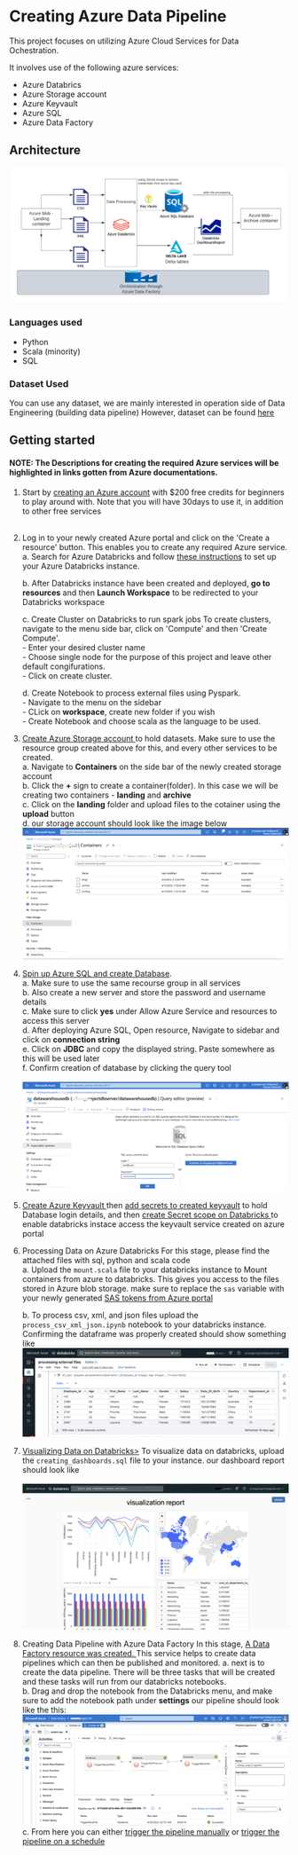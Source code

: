 # Creating Azure Data Pipeline
This project focuses on utilizing Azure Cloud Services for Data Ochestration. 

It involves use of the following azure services:
- Azure Databrics
- Azure Storage account
- Azure Keyvault
- Azure SQL
- Azure Data Factory


## Architecture
<img src="readme_images/architecture.png">


### Languages used
- Python
- Scala (minority)
- SQL


### Dataset Used
You can use any dataset, we are mainly interested in operation side of Data Engineering (building data pipeline)
However, dataset can be found <a href='https://github.com/priye-1/Azure_Data_ETL_pipeline/tree/master/datasets'>here</a>


## Getting started 
#### NOTE: The Descriptions for creating the required Azure services will be highlighted in links gotten from Azure documentations.
1. Start by <a href="https://azure.microsoft.com/en-us/free/">creating an Azure account</a> with $200 free credits for beginners to play around with. Note that you will have 30days to use it, in addition to other free services<br><br>

2. Log in to your newly created Azure portal and click on the 'Create a resource' button. This enables you to create any required Azure service.<br>
    a. Search for  Azure Databricks and follow <a href=https://learn.microsoft.com/en-us/azure/databricks/getting-started/#use-the-portal-to-create-an-azure-databricks-workspace>these instructions</a> to set up your Azure Databricks instance.<br>

    b.  After Databricks instance have been created and deployed, <b>go to resources</b> and then <b>Launch Workspace</b> to be redirected to your Databricks workspace <br>

    c. Create Cluster on Databricks to run spark jobs
        To create clusters, navigate to the menu side bar, click on 'Compute' and then 'Create Compute'.<br>
        - Enter your desired cluster name<br>
        - Choose single node for the purpose of this project and leave other default congifurations.<br>
        - Click on create cluster.<br>

    d. Create Notebook to process external files using Pyspark.<br>
        - Navigate to the menu on the sidebar<br>
        - CLick on <b>workspace</b>, create new folder if you wish<br>
        - Create Notebook and choose scala as the language to be used.<br>

3. <a href="https://learn.microsoft.com/en-us/azure/storage/common/storage-account-create?tabs=azure-portal#create-a-storage-account-1">Create Azure Storage account </a>to hold datasets. Make sure to use the resource group created above for this, and every other services to be created.<br>
    a. Navigate to <b>Containers</b> on the side bar of the newly created storage account<br>
    b. Click the <b>+</b> sign to create a container(folder). In this case we will be creating two containers - <b>landing</b>  and <b>archive</b><br>
    c. Click on the <b>landing</b> folder and upload files to the cotainer using the <b>upload</b> button<br>
    d. our storage account should look like the image below<br> <img src="readme_images/storage_account.png">

4. <a href="https://learn.microsoft.com/en-us/azure/azure-sql/database/single-database-create-quickstart?view=azuresql&tabs=azure-portal#create-a-single-database">Spin up Azure SQL and create Database</a>.<br>
    a. Make sure to use the same recourse group in all services<br>
    b. Also create a new server and store the password and username details<br>
    c. Make sure to click <b>yes</b> under Allow Azure Service and resources to access this server<br>
    d. After deploying Azure SQL, Open resource, Navigate to sidebar and click on <b>connection string</b><br>
    e. Click on <b>JDBC</b> and copy the displayed string. Paste somewhere as this will be used later <br>
    f. Confirm creation of database by clicking the query tool <br><br><img src="readme_images/query_tool.png">
    


5. <a href="https://learn.microsoft.com/en-us/azure/key-vault/general/quick-create-portal#create-a-vault">Create Azure Keyvault </a>then <a href="https://learn.microsoft.com/en-us/azure/key-vault/secrets/quick-create-portal#add-a-secret-to-key-vault"> add secrets to created keyvault</a> to hold Database login details, and then <a href="https://learn.microsoft.com/en-us/azure/key-vault/general/quick-create-portal#create-a-vault"> create Secret scope on Databricks </a>to enable databricks instace access the keyvault service created on azure portal

6. Processing Data on Azure Databricks
For this stage, please find the attached files with sql, python and scala code<br>
    a. Upload the `mount.scala` file to your databricks instance to Mount containers from azure to databricks. This gives you access to the files stored in Azure blob storage. make sure to replace the `sas` variable with your newly generated <a href="https://learn.microsoft.com/en-us/azure/cognitive-services/translator/document-translation/how-to-guides/create-sas-tokens?tabs=Containers#create-sas-tokens-in-the-azure-portal">SAS tokens from Azure portal</a><br>

    b. To process csv, xml, and json files upload the `process_csv_xml_json.ipynb` notebook to your databricks instance. Confirming the dataframe was properly created should show something like <br> <img src="readme_images/dataframe.png"> <br>


7. <a href="https://learn.microsoft.com/en-us/azure/databricks/visualizations/#------create-a-new-visualization">Visualizing Data on Databricks></a>
To visualize data on databricks, upload the `creating_dashboards.sql` file to your instance. our dashboard report should look like <br><br> <img src="readme_images/dashboard.png"> 


8. Creating Data Pipeline with Azure Data Factory
In this stage, <a href="https://learn.microsoft.com/en-us/azure/data-factory/tutorial-copy-data-portal#create-a-data-factory">A Data Factory resource was created. </a> This service helps to create data pipelines which can then be published and monitored.
a. next is to create the data pipeline. There will be three tasks that will be created and these tasks will run from our databricks notebooks.<br>
b. Drag and drop the notebook from the Databricks menu, and make sure to add the notebook path under <b>settings</b>
our pipeline should look like the this:<br> <img src="readme_images/azure_df.png"><br>
c. From here you can either <a href="https://learn.microsoft.com/en-us/azure/data-factory/tutorial-copy-data-portal#trigger-the-pipeline-manually">trigger the pipeline manually</a> or <a href="https://learn.microsoft.com/en-us/azure/data-factory/tutorial-copy-data-portal#trigger-the-pipeline-on-a-schedule"> trigger the pipeline on a schedule</a>
